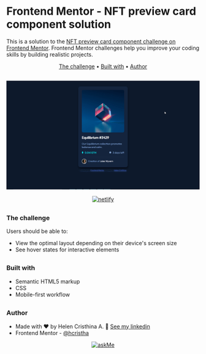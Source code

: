 # Frontend Mentor - NFT preview card component solution

This is a solution to the [NFT preview card component challenge on Frontend Mentor](https://www.frontendmentor.io/challenges/nft-preview-card-component-SbdUL_w0U). Frontend Mentor challenges help you improve your coding skills by building realistic projects. 

<p align="center">
  <a href="#the-challenge">The challenge</a> •
  <a href="#built-with">Built with</a> •
  <a href="#author">Author</a>
</p>

## <!-- linha -->

![NFT](./github/NFT.gif)

<div align="center">
  <a href="https://nftpreviewc.netlify.app/"><img alt="netlify" src="https://camo.githubusercontent.com/ac1874f2d238a366bfcca7e41914f188748426c3f66d3487fe1ad022e3f24039/68747470733a2f2f7265732e636c6f7564696e6172792e636f6d2f6c756b656d6f72616c65732f696d6167652f75706c6f61642f76313536333034333439352f726561646d655f6c6f676f732f64656d6f5f6f6e5f6e65746c6966795f626275766a7a2e706e67"></a>
</div>

## <!-- linha -->

<h3 id="the-challenge">The challenge</h3>
Users should be able to:

- View the optimal layout depending on their device's screen size
- See hover states for interactive elements

## <!-- linha -->

<h3 id="built-with">Built with</h3>

- Semantic HTML5 markup
- CSS
- Mobile-first workflow

## <!-- linha -->

<h3 id="author">Author</h3>

- Made with ❤ by Helen Cristhina A. 👋 [See my linkedin](https://www.linkedin.com/in/hcristha/)
- Frontend Mentor - [@hcristha](https://www.frontendmentor.io/profile/hcristha)
<div align="center">
  <a href="https://github.com/hcristha"><img src="https://img.shields.io/badge/Ask%20me-anything-1abc9c.svg" alt="askMe"></a>
</div>

